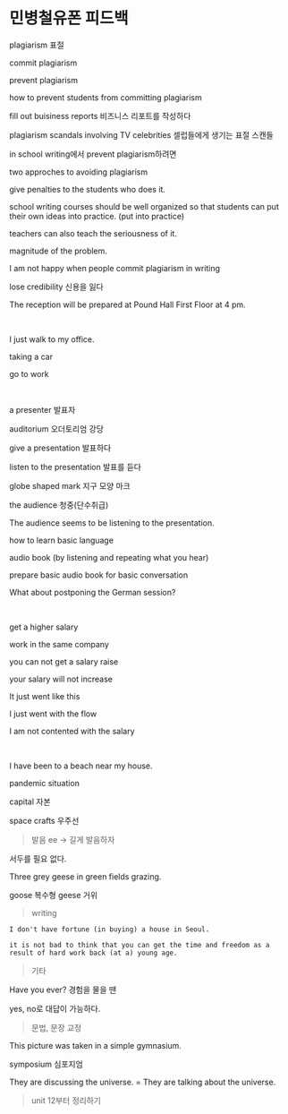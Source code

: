 # 민병철유폰 피드백

plagiarism 표절

commit plagiarism

prevent plagiarism

how to prevent students from committing plagiarism

fill out buisiness reports 비즈니스 리포트를 작성하다

plagiarism scandals involving TV celebrities 셀럽들에게 생기는 표절 스캔들

in school writing에서 prevent plagiarism하려면

two approches to avoiding plagiarism

give penalties to the students who does it.

school writing courses should be well organized so that students can put their own ideas into practice. (put into practice)

teachers can also teach the seriousness of it.

magnitude of the problem.

I am not happy when people commit plagiarism in writing

lose credibility 신용을 잃다

The reception will be prepared at Pound Hall First Floor at 4 pm.

<br>

I just walk to my office.

taking a car

go to work

<br>

a presenter 발표자

auditorium 오더토리엄 강당
 
give a presentation 발표하다

listen to the presentation 발표를 듣다

globe shaped mark 지구 모양 마크

the audience 청중(단수취급)

The audience seems to be listening to the presentation.
​
<br>

how to learn basic language

audio book (by listening and repeating what you hear)

prepare basic audio book for basic conversation

What about postponing the German session?

<br>

get a higher salary

work in the same company

you can not get a salary raise

your salary will not increase

It just went like this

I just went with the flow

I am not contented with the salary

<br>

I have been to a beach near my house. 

pandemic situation

capital 자본

space crafts 우주선

> 발음
ee -> 길게 발음하자

서두를 필요 없다.

Three grey geese in green fields grazing.

goose 복수형 geese 거위

> writing

    I don't have fortune (in buying) a house in Seoul.

    it is not bad to think that you can get the time and freedom as a result of hard work back (at a) young age.


> 기타 

Have you ever? 경험을 물을 땐

yes, no로 대답이 가능하다.


> 문법, 문장 교정

This picture was taken in a simple gymnasium.

symposium 심포지엄

They are discussing the universe.
= They are talking about the universe.

> unit 12부터 정리하기